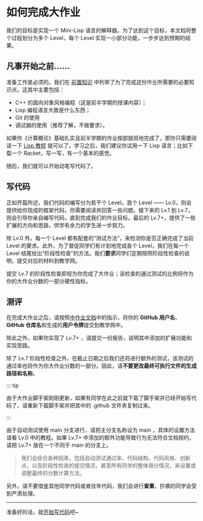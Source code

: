 # 如何完成大作业

我们的目标是实现一个 Mini-Lisp 语言的解释器。为了达到这个目标，本文档将整个过程划分为多个 Level，每个 Level 实现一小部分功能，一步步达到预期的结果。

## 凡事开始之前……

准备工作是必须的。我们在 [前置知识](prerequisites.md) 中列举了为了完成这份作业所需要的必要知识点。这其中主要包括：
- C++ 的面向对象风格编程（这是前半学期的授课内容）；
- Lisp 编程语言大致是什么东西；
- Git 的使用
- 调试器的使用（推荐了解，不做要求）。

如果你《计算概论》基础扎实且前半学期的作业按部就班地完成了，那你只需要阅读一下 [Lisp 教程](https://pku-software.github.io/lisp-tutorial/) 就可以了。学习之后，我们建议你试用一下 Lisp 语言；比如下载一个 Racket，写一写，有一个基本的感觉。

随后，我们就可以开始动笔写代码了。

## 写代码

正如开篇所述，我们代码的编写分为若干个 Level。首个 Level —— Lv.0，则会提供给你现成的框架代码，你需要阅读并回答一些问题。接下来的 Lv.1 到 Lv.7，则会引导你亲自编写代码，直到完成我们的作业目标。最后的 Lv.7+，提供了一些扩展的方向和思路，供学有余力的学生进一步努力。

除 Lv.0 外，每一个 Level 都有配套的“测试方法”，来检测你是否正确完成了当前 Level 的要求。此外，为了督促同学们有计划地完成各个 Level，我们在每一个 Level 结尾给出“阶段性检查”的方法。我们**要求**同学们定期按照阶段性检查的说明，提交对应的材料到教学网。

提交 Lv.7 的阶段性检查即视为你完成了大作业；该检查的通过测试的比例将作为你的大作业分数的一部分硬性指标。

## 测评

在完成大作业之后，请按照[中作业文档](https://pku-software.github.io/25spring/middle_homework/document#commit)中的指示，将你的 **GitHub 用户名**、**GitHub 仓库名**和生成的**用户令牌**提交到教学网中。

除此之外，如果你实现了 Lv.7+ ，请提交一份报告，说明其中添加的扩展功能和实现思路。

除了 Lv.7 阶段性检查之外，在截止日期之后我们还将进行额外的测试，该测试的通过率也将作为你大作业分数的一部分。因此，请**不要更改最终可执行文件的生成路径和名称**。

::: tip

由于大作业脚手架刚刚更新，如果有同学在此之前就下载了脚手架并已经开始写代码了，请重新下载脚手架并把其中的 .github 文件夹复制过来。

:::

由于自动测试使用 main 分支进行，请把主分支名称设为 main ，具体的设置方法请看 Lv.0 中的教程。如果 Lv.7+ 中添加的额外功能导致行为无法符合文档规约，请把 Lv.7+ 放在一个不同于 main 的分支上。

> 我们会综合各种因素，包括自动测试通过率、代码结构、代码风格、创新点，以及阶段性检查的提交情况，甚至所有同学的整体得分情况，来设置或调整最终的分数计算方法。

另外，请不要借鉴其他同学代码或者往年代码，我们会进行**查重**，抄袭的同学会受到严肃处理。

-----

准备好的话，就[开始写代码](../levels/0.md)吧~

